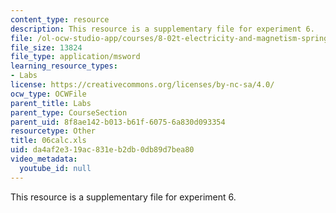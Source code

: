 ```yaml
---
content_type: resource
description: This resource is a supplementary file for experiment 6.
file: /ol-ocw-studio-app/courses/8-02t-electricity-and-magnetism-spring-2005/da4af2e319ac831eb2db0db89d7bea80_06calc.xls
file_size: 13824
file_type: application/msword
learning_resource_types:
- Labs
license: https://creativecommons.org/licenses/by-nc-sa/4.0/
ocw_type: OCWFile
parent_title: Labs
parent_type: CourseSection
parent_uid: 8f8ae142-b013-b61f-6075-6a830d093354
resourcetype: Other
title: 06calc.xls
uid: da4af2e3-19ac-831e-b2db-0db89d7bea80
video_metadata:
  youtube_id: null
---
```

This resource is a supplementary file for experiment 6.